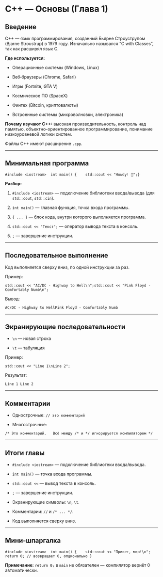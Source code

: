 C++ — Основы (Глава 1)
======================

Введение
--------

C++ — язык программирования, созданный Бьярне Строуструпом (Bjarne Stroustrup) в 1979 году. Изначально назывался “C with Classes”, так как расширял язык C.

**Где используется:**

* Операционные системы (Windows, Linux)

* Веб‑браузеры (Chrome, Safari)

* Игры (Fortnite, GTA V)

* Космическое ПО (SpaceX)

* Финтех (Bitcoin, криптовалюты)

* Встроенные системы (микроволновки, электроника)

**Почему изучают C++:** высокая производительность, контроль над памятью, объектно-ориентированное программирование, понимание низкоуровневой логики систем.

Файлы C++ имеют расширение `.cpp`.

* * *

Минимальная программа
---------------------

`#include <iostream>  int main() {    std::cout << "Howdy! 🤠";}`

**Разбор:**

1. `#include <iostream>` — подключение библиотеки ввода/вывода (для `std::cout`, `std::cin`).

2. `int main()` — главная функция, точка входа программы.

3. `{ ... }` — блок кода, внутри которого выполняется программа.

4. `std::cout << "Текст";` — оператор вывода текста в консоль.

5. `;` — завершение инструкции.

* * *

Последовательное выполнение
---------------------------

Код выполняется сверху вниз, по одной инструкции за раз.

Пример:

`std::cout << "AC/DC - Highway to Hell\n";std::cout << "Pink Floyd - Comfortably Numb\n";`

Вывод:

`AC/DC - Highway to HellPink Floyd - Comfortably Numb`

* * *

Экранирующие последовательности
-------------------------------

* `\n` — новая строка

* `\t` — табуляция

Пример:

`std::cout << "Line 1\nLine 2";`

Результат:

`Line 1 Line 2`

* * *

Комментарии
-----------

* Однострочные: `// это комментарий`

* Многострочные:

`/* Это комментарий.   Всё между /* и */ игнорируется компилятором */`

* * *

Итоги главы
-----------

* `#include <iostream>` — подключение библиотеки ввода/вывода.

* `int main()` — точка входа программы.

* `std::cout <<` — вывод текста в консоль.

* `;` — завершение инструкции.

* Экранирующие символы: `\n`, `\t`.

* Комментарии: `//` и `/* ... */`.

* Код выполняется сверху вниз.

* * *

Мини-шпаргалка
--------------

`#include <iostream>  int main() {    std::cout << "Привет, мир!\n";    return 0; // возвращает 0, опционально }`

**Примечание:** `return 0;` в `main` не обязателен — компилятор вернёт 0 автоматически.
